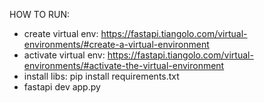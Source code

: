HOW TO RUN:
- create virtual env: https://fastapi.tiangolo.com/virtual-environments/#create-a-virtual-environment
- activate virtual env: https://fastapi.tiangolo.com/virtual-environments/#activate-the-virtual-environment
- install libs: pip install requirements.txt
- fastapi dev app.py